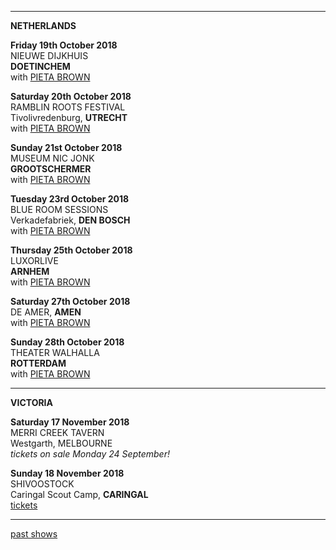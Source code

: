 * * * * *   

**NETHERLANDS**    

**Friday 19th October 2018**  
NIEUWE DIJKHUIS  
**DOETINCHEM**  
 with [PIETA BROWN](http://www.pietabrown.com)     

**Saturday 20th October 2018**  
RAMBLIN ROOTS FESTIVAL  
Tivolivredenburg, **UTRECHT**  
with [PIETA BROWN](http://www.pietabrown.com)    

**Sunday 21st October 2018**  
MUSEUM NIC JONK  
**GROOTSCHERMER**  
with [PIETA BROWN](http://www.pietabrown.com)  
    
**Tuesday 23rd October 2018**  
BLUE ROOM SESSIONS  
Verkadefabriek, **DEN BOSCH**  
with [PIETA BROWN](http://www.pietabrown.com)    

**Thursday 25th October 2018**  
LUXORLIVE  
**ARNHEM**  
with [PIETA BROWN](http://www.pietabrown.com)  
   
**Saturday 27th October 2018**  
DE AMER, **AMEN**  
with [PIETA BROWN](http://www.pietabrown.com)  
    
**Sunday 28th October 2018**  
THEATER WALHALLA  
**ROTTERDAM**   
with [PIETA BROWN](http://www.pietabrown.com)  
    
* * * * *   

**VICTORIA**    

**Saturday 17 November 2018**  
MERRI CREEK TAVERN  
Westgarth, MELBOURNE  
*tickets on sale Monday 24 September!*  

**Sunday 18 November 2018**  
SHIVOOSTOCK  
Caringal Scout Camp, **CARINGAL**  
[tickets](https://www.trybooking.com/book/event?eid=419474)     

* * * * *   

[past shows](?p=shows/archive/)
